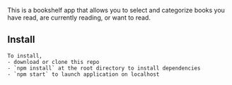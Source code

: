 This is a bookshelf app that allows you to select and categorize books you have read, are currently reading, or want to read. 

## Install
```
To install, 
- download or clone this repo
- `npm install` at the root directory to install dependencies
- `npm start` to launch application on localhost